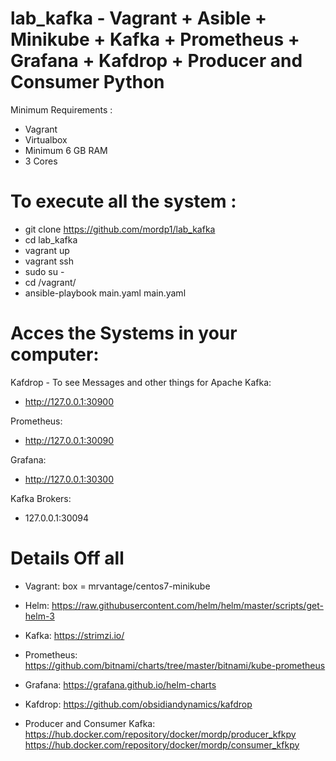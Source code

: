 # lab_kafka - Vagrant + Asible + Minikube + Kafka + Prometheus + Grafana + Kafdrop + Producer and Consumer Python

Minimum Requirements :
 - Vagrant 
 - Virtualbox
 - Minimum 6 GB RAM
 - 3 Cores
 
# To execute all the system :
 
  - git clone https://github.com/mordp1/lab_kafka
  - cd lab_kafka
  - vagrant up
  - vagrant ssh
  - sudo su -
  - cd /vagrant/
  - ansible-playbook main.yaml main.yaml
 
# Acces the Systems in your computer: 
 
Kafdrop - To see Messages and other things for Apache Kafka:
 - http://127.0.0.1:30900

Prometheus:
 - http://127.0.0.1:30090

Grafana: 
 - http://127.0.0.1:30300

Kafka Brokers: 
 - 127.0.0.1:30094

# Details Off all

- Vagrant:
box = mrvantage/centos7-minikube

- Helm: 
https://raw.githubusercontent.com/helm/helm/master/scripts/get-helm-3 

- Kafka:
https://strimzi.io/

- Prometheus:
https://github.com/bitnami/charts/tree/master/bitnami/kube-prometheus

- Grafana:
https://grafana.github.io/helm-charts

- Kafdrop:
 https://github.com/obsidiandynamics/kafdrop 
 
 - Producer and Consumer Kafka:
 https://hub.docker.com/repository/docker/mordp/producer_kfkpy
 https://hub.docker.com/repository/docker/mordp/consumer_kfkpy
 
 



